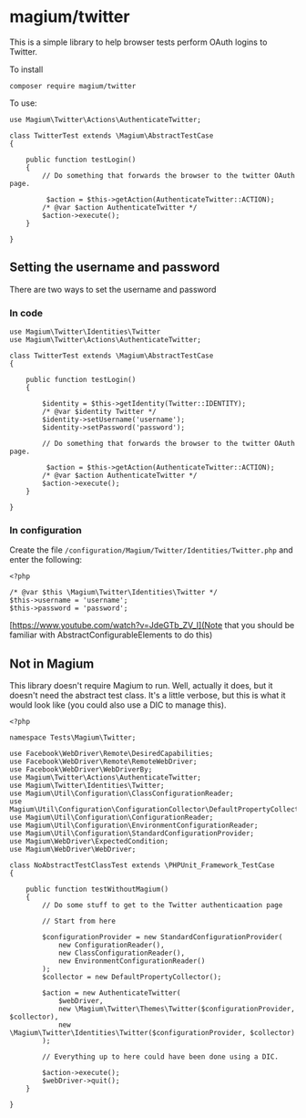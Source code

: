 # magium/twitter

This is a simple library to help browser tests perform OAuth logins to Twitter.

To install

```
composer require magium/twitter
```

To use:

```
use Magium\Twitter\Actions\AuthenticateTwitter;

class TwitterTest extends \Magium\AbstractTestCase
{

    public function testLogin()
    {
        // Do something that forwards the browser to the twitter OAuth page.

         $action = $this->getAction(AuthenticateTwitter::ACTION);
        /* @var $action AuthenticateTwitter */
        $action->execute();
    }

}
```

## Setting the username and password

There are two ways to set the username and password

### In code

```
use Magium\Twitter\Identities\Twitter
use Magium\Twitter\Actions\AuthenticateTwitter;

class TwitterTest extends \Magium\AbstractTestCase
{

    public function testLogin()
    {

        $identity = $this->getIdentity(Twitter::IDENTITY);
        /* @var $identity Twitter */
        $identity->setUsername('username');
        $identity->setPassword('password');

        // Do something that forwards the browser to the twitter OAuth page.

         $action = $this->getAction(AuthenticateTwitter::ACTION);
        /* @var $action AuthenticateTwitter */
        $action->execute();
    }

}
```

### In configuration

Create the file `/configuration/Magium/Twitter/Identities/Twitter.php` and enter the following:

```
<?php

/* @var $this \Magium\Twitter\Identities\Twitter */
$this->username = 'username';
$this->password = 'password';
```

[https://www.youtube.com/watch?v=JdeGTb_ZV_I](Note that you should be familiar with AbstractConfigurableElements to do this)

## Not in Magium

This library doesn't require Magium to run.  Well, actually it does, but it doesn't need the abstract test class.  It's a little verbose, but this is what it would look like (you could also use a DIC to manage this).

```
<?php

namespace Tests\Magium\Twitter;

use Facebook\WebDriver\Remote\DesiredCapabilities;
use Facebook\WebDriver\Remote\RemoteWebDriver;
use Facebook\WebDriver\WebDriverBy;
use Magium\Twitter\Actions\AuthenticateTwitter;
use Magium\Twitter\Identities\Twitter;
use Magium\Util\Configuration\ClassConfigurationReader;
use Magium\Util\Configuration\ConfigurationCollector\DefaultPropertyCollector;
use Magium\Util\Configuration\ConfigurationReader;
use Magium\Util\Configuration\EnvironmentConfigurationReader;
use Magium\Util\Configuration\StandardConfigurationProvider;
use Magium\WebDriver\ExpectedCondition;
use Magium\WebDriver\WebDriver;

class NoAbstractTestClassTest extends \PHPUnit_Framework_TestCase
{

    public function testWithoutMagium()
    {
        // Do some stuff to get to the Twitter authenticaation page

        // Start from here

        $configurationProvider = new StandardConfigurationProvider(
            new ConfigurationReader(),
            new ClassConfigurationReader(),
            new EnvironmentConfigurationReader()
        );
        $collector = new DefaultPropertyCollector();

        $action = new AuthenticateTwitter(
            $webDriver,
            new \Magium\Twitter\Themes\Twitter($configurationProvider, $collector),
            new \Magium\Twitter\Identities\Twitter($configurationProvider, $collector)
        );

        // Everything up to here could have been done using a DIC.

        $action->execute();
        $webDriver->quit();
    }

}
```